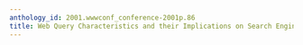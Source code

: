 ```yaml
---
anthology_id: 2001.wwwconf_conference-2001p.86
title: Web Query Characteristics and their Implications on Search Engines
---
```

